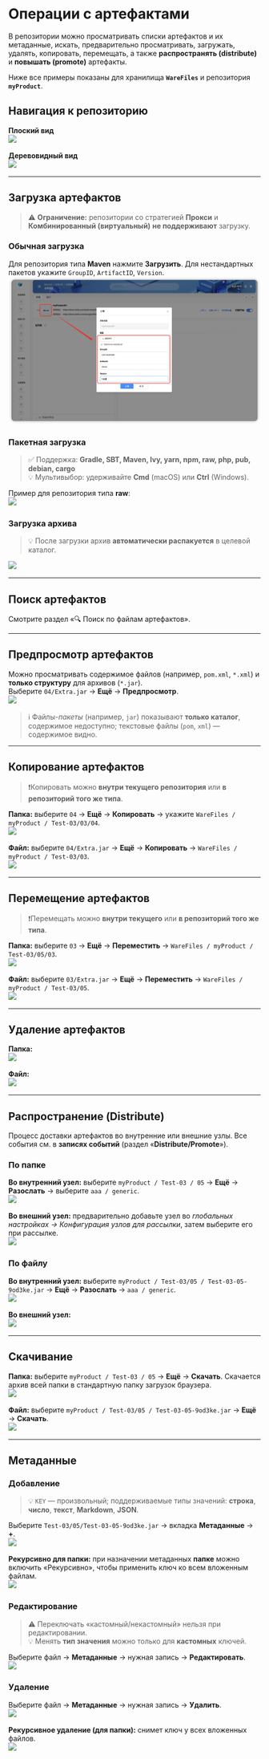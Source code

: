 # Операции с артефактами

В репозитории можно просматривать списки артефактов и их метаданные, искать, предварительно просматривать, загружать, удалять, копировать, перемещать, а также **распространять (distribute)** и **повышать (promote)** артефакты.

Ниже все примеры показаны для хранилища **`WareFiles`** и репозитория **`myProduct`**.

## Навигация к репозиторию

**Плоский вид**  
![](warefile-operation-ui-flat.632c4791.gif)

**Деревовидный вид**  
![](warefile-operation-ui-tree.3213789a.gif)

---

## Загрузка артефактов

> ⚠️ **Ограничение:** репозитории со стратегией **Прокси** и **Комбинированный (виртуальный)** **не поддерживают** загрузку.

### Обычная загрузка
Для репозитория типа **Maven** нажмите **Загрузить**. Для нестандартных пакетов укажите `GroupID`, `ArtifactID`, `Version`.  
![](warefile-operation-upload.921a118b.png)

### Пакетная загрузка
> ✅ Поддержка: **Gradle, SBT, Maven, Ivy, yarn, npm, raw, php, pub, debian, cargo**  
> 💡 Мультивыбор: удерживайте **Cmd** (macOS) или **Ctrl** (Windows).

Пример для репозитория типа **raw**:  
![](warefile-operation-upload-batch.39c8b484.gif)

### Загрузка архива
> 💡 После загрузки архив **автоматически распакуется** в целевой каталог.

![](warefile-operation-decompress.fb30cd43.gif)

---

## Поиск артефактов
Смотрите раздел «🔍 Поиск по файлам артефактов».

---

## Предпросмотр артефактов

Можно просматривать содержимое файлов (например, `pom.xml`, `*.xml`) и **только структуру** для архивов (`*.jar`).  
Выберите `04/Extra.jar` → **Ещё** → **Предпросмотр**.  
![](warefile-operation-preview.e715891d.gif)

> ℹ️ Файлы-*пакеты* (например, `jar`) показывают **только каталог**, содержимое недоступно; текстовые файлы (`pom`, `xml`) — содержимое видно.

---

## Копирование артефактов

> ❗️Копировать можно **внутри текущего репозитория** или **в репозиторий того же типа**.

**Папка:** выберите `04` → **Ещё** → **Копировать** → укажите `WareFiles / myProduct / Test-03/03/04`.  
![](warefile-operation-copy-dir.d988df0b.gif)

**Файл:** выберите `04/Extra.jar` → **Ещё** → **Копировать** → `WareFiles / myProduct / Test-03/03`.  
![](warefile-operation-copy-file.b0b5a168.gif)

---

## Перемещение артефактов

> ❗️Перемещать можно **внутри текущего** или **в репозиторий того же типа**.

**Папка:** выберите `03` → **Ещё** → **Переместить** → `WareFiles / myProduct / Test-03/05/03`.  
![](warefile-operation-move-dir.a98072c9.gif)

**Файл:** выберите `03/Extra.jar` → **Ещё** → **Переместить** → `WareFiles / myProduct / Test-03/05`.  
![](warefile-operation-move-file.975a0528.gif)

---

## Удаление артефактов

**Папка:**  
![](warefile-operation-del-dir.837fd143.gif)

**Файл:**  
![](warefile-operation-del-file.fa137db4.gif)

---

## Распространение (Distribute)

Процесс доставки артефактов во внутренние или внешние узлы. Все события см. в **записях событий** (раздел «**Distribute/Promote**»).

### По папке

**Во внутренний узел:** выберите `myProduct / Test-03 / 05` → **Ещё** → **Разослать** → выберите `aaa / generic`.  
![](warefile-operation-distribute-dir-inner.10bfc6fa.gif)

**Во внешний узел:** предварительно добавьте узел во *глобальных настройках → Конфигурация узлов для рассылки*, затем выберите его при рассылке.  
![](warefile-ounter-send-dir.24624875.gif)

### По файлу

**Во внутренний узел:** выберите `myProduct / Test-03/05 / Test-03-05-9od3ke.jar` → **Ещё** → **Разослать** → `aaa / generic`.  
![](warefile-operation-distribute-file-inner.86cc8c8a.gif)

**Во внешний узел:**  
![](warefile-outer-send-file.5be82fd0.gif)

---

## Скачивание

**Папка:** выберите `myProduct / Test-03 / 05` → **Ещё** → **Скачать**. Скачается архив всей папки в стандартную папку загрузок браузера.  
![](warefile-operation-download-dir.3ed13237.gif)

**Файл:** выберите `myProduct / Test-03/05 / Test-03-05-9od3ke.jar` → **Ещё** → **Скачать**.  
![](warefile-operation-download-file.3ff09632.gif)

---

## Метаданные

### Добавление
> 💡 `KEY` — произвольный; поддерживаемые типы значений: **строка**, **число**, **текст**, **Markdown**, **JSON**.

Выберите `Test-03/05/Test-03-05-9od3ke.jar` → вкладка **Метаданные** → **+**.  
![](warefile-operation-metadata-add.e803a908.gif)

**Рекурсивно для папки:** при назначении метаданных **папке** можно включить «Рекурсивно», чтобы применить ключ ко всем вложенным файлам.  
![](warefile-operation-recursive-dir.1adb49bb.gif)

### Редактирование
> ⚠️ Переключать «кастомный/некастомный» нельзя при редактировании.  
> 💡 Менять **тип значения** можно только для **кастомных** ключей.

Выберите файл → **Метаданные** → нужная запись → **Редактировать**.  
![](warefile-operation-metadata-edit.0d285a1b.gif)

### Удаление
Выберите файл → **Метаданные** → нужная запись → **Удалить**.  
![](warefile-operation-metadata-del.6809603c.gif)

**Рекурсивное удаление (для папки):** снимет ключ у всех вложенных файлов.  
![](warefile-operation-recursive-del.3d986a1c.gif)
